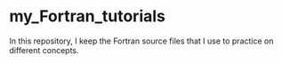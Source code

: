 # my_Fortran_tutorials
In this repository, I keep the Fortran source files that I use to
practice on different concepts.
